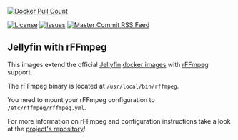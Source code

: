 [![Docker Pull Count](https://img.shields.io/docker/pulls/bitwrk/jellyfin-rffmpeg)](https://hub.docker.com/r/bitwrk/jellyfin-rffmpeg)

[![License](https://img.shields.io/github/license/Shadowghost/jellyfin-rffmpeg)](https://github.com/Shadowghost/jellyfin-rffmpeg/blob/master/LICENSE)
[![Issues](https://img.shields.io/github/issues/Shadowghost/jellyfin-rffmpeg)](https://github.com/Shadowghost/jellyfin-rffmpeg/issues)
[![Master Commit RSS Feed](https://img.shields.io/badge/rss-commits-ffa500?logo=rss)](https://github.com/Shadowghost/jellyfin-rffmpeg/commits/master.atom)

## Jellyfin with rFFmpeg
This images extend the official [Jellyfin](https://jellyfin.org) [docker images](https://hub.docker.com/r/jellyfin/jellyfin) with [rFFmpeg](https://github.com/joshuaboniface/rffmpeg) support.

The rFFmpeg binary is located at `/usr/local/bin/rffmpeg`.

You need to mount your rFFmpeg configuration to `/etc/rffmpeg/rffmpeg.yml`.

For more information on rFFmpeg and configuration instructions take a look at the [project's repository](https://github.com/joshuaboniface/rffmpeg)!
